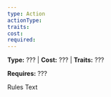 ```yaml
---
type: Action
actionType:
traits:
cost:
required:
---
```

**Type:** ??? | **Cost:** ??? | **Traits:** ???

**Requires:** ???

Rules Text